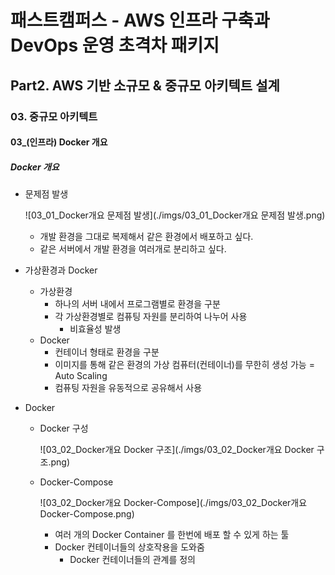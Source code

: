 # 패스트캠퍼스 - AWS 인프라 구축과 DevOps 운영 초격차 패키지

## Part2. AWS 기반 소규모 & 중규모 아키텍트 설계

### 03. 중규모 아키텍트

#### 03_(인프라) Docker 개요



##### Docker 개요

* 문제점 발생

  ![03_01_Docker개요 문제점 발생](./imgs/03_01_Docker개요 문제점 발생.png)

  * 개발 환경을 그대로 복제해서 같은 환경에서 배포하고 싶다.
  * 같은 서버에서 개발 환경을 여러개로 분리하고 싶다.

* 가상환경과 Docker

  * 가상환경
    * 하나의 서버 내에서 프로그램별로 환경을 구분
    * 각 가상환경별로 컴퓨팅 자원를 분리하여 나누어 사용
      * 비효율성 발생
  * Docker
    * 컨테이너 형태로 환경을 구분
    * 이미지를 통해 같은 환경의 가상 컴퓨터(컨테이너)를 무한히 생성 가능 = Auto Scaling
    * 컴퓨팅 자원을 유동적으로 공유해서 사용

* Docker

  * Docker 구성

    ![03_02_Docker개요 Docker 구조](./imgs/03_02_Docker개요 Docker 구조.png)

  * Docker-Compose

    ![03_02_Docker개요 Docker-Compose](./imgs/03_02_Docker개요 Docker-Compose.png)

    * 여러 개의 Docker Container 를 한번에 배포 할 수 있게 하는 툴
    * Docker 컨테이너들의 상호작용을 도와줌
      * Docker 컨테이너들의 관계를 정의

    
